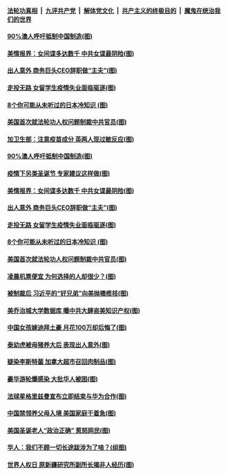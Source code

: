 ####  [法轮功真相](../../../../basic/blob/master/README.md?t=12132102) &nbsp;|&nbsp; [九评共产党](../../../../9ping.md/blob/master/README.md?t=12132102) &nbsp;|&nbsp; [解体党文化](../../../../jtdwh.md/blob/master/README.md?t=12132102)  &nbsp;|&nbsp; [共产主义的终极目的](../../../../gczydzjmd.md/blob/master/README.md?t=12132102) &nbsp;|&nbsp; [魔鬼在统治我们的世界](../../../../mgztzwmdsj.md/blob/master/README.md?t=12132102) 

#### [90%澳人呼吁抵制中国制造(图)](../pages/p3/955653.md?t=12132102) 

#### [美情报界：女间谍多达数千 中共女谍最阴险(图)](../pages/p3/955648.md?t=12132102) 

#### [出人意外 商务巨头CEO辞职做“主夫”(图)](../pages/p3/955595.md?t=12132102) 

#### [走投无路 女留学生疫情失业面临驱逐(图)](../pages/p3/955557.md?t=12132102) 

#### [8个你可能从未听过的日本冷知识 (图)](../pages/p3/955552.md?t=12132102) 

#### [美国首次就法轮功人权问题制裁中共官员(图)](../pages/p3/955527.md?t=12132102) 

#### [加卫生部：注意疫苗成分 英两人现过敏反应(图)](../pages/p3/955657.md?t=12132102) 

#### [90%澳人呼吁抵制中国制造(图)](../pages/p3/955653.md?t=12132102) 

#### [疫情下另类圣诞节 专家建议这样做(图)](../pages/p3/955134.md?t=12132102) 

#### [美情报界：女间谍多达数千 中共女谍最阴险(图)](../pages/p3/955648.md?t=12132102) 

#### [出人意外 商务巨头CEO辞职做“主夫”(图)](../pages/p3/955595.md?t=12132102) 

#### [走投无路 女留学生疫情失业面临驱逐(图)](../pages/p3/955557.md?t=12132102) 

#### [8个你可能从未听过的日本冷知识 (图)](../pages/p3/955552.md?t=12132102) 

#### [美国首次就法轮功人权问题制裁中共官员(图)](../pages/p3/955527.md?t=12132102) 

#### [凌晨机票便宜 为何选择的人却很少？(图)](../pages/p3/955533.md?t=12132102) 

#### [被制裁后 习近平的“好兄弟”向美抛橄榄枝(图)](../pages/p3/955521.md?t=12132102) 

#### [美乔治城大学数据库 曝中共大肆盗美知识产权(图)](../pages/p3/955532.md?t=12132102) 

#### [中国女孩嫁迪拜土豪 月花100万却后悔了(图)](../pages/p3/955513.md?t=12132102) 

#### [泰幼虎被母猪养大后 表现出人意外(图)](../pages/p3/955493.md?t=12132102) 

#### [疑染李斯特菌 加拿大超市召回肉制品(图)](../pages/p3/955434.md?t=12132102) 

#### [豪华游轮爆感染 大批华人被困(图)](../pages/p3/955407.md?t=12132102) 

#### [法球星格里兹曼宣布立即结束与华为合作(图)](../pages/p3/955403.md?t=12132102) 

#### [中国禁领养父母入境 美国家庭干着急(图)](../pages/p3/955404.md?t=12132102) 

#### [美国圣诞老人“政治正确” 惹怒网民(图)](../pages/p3/955378.md?t=12132102) 

#### [华人：我们不顾一切长途跋涉为了啥？(组图)](../pages/p3/955365.md?t=12132102) 

#### [世界人权日 原新疆研究所副所长揭非人经历(图)](../pages/p3/955343.md?t=12132102) 

